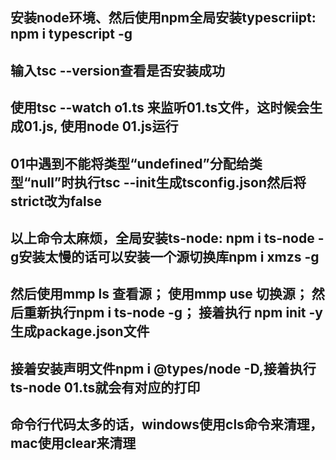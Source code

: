## 安装node环境、然后使用npm全局安装typescriipt: npm i typescript -g 

## 输入tsc --version查看是否安装成功

## 使用tsc --watch o1.ts 来监听01.ts文件，这时候会生成01.js, 使用node 01.js运行

## 01中遇到不能将类型“undefined”分配给类型“null”时执行tsc --init生成tsconfig.json然后将strict改为false

## 以上命令太麻烦，全局安装ts-node: npm i ts-node -g安装太慢的话可以安装一个源切换库npm i xmzs -g

## 然后使用mmp ls 查看源； 使用mmp use 切换源； 然后重新执行npm i ts-node -g； 接着执行 npm init -y生成package.json文件

## 接着安装声明文件npm i @types/node -D,接着执行ts-node 01.ts就会有对应的打印

## 命令行代码太多的话，windows使用cls命令来清理，mac使用clear来清理